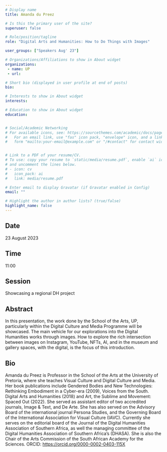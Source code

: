 ```yaml
---
# Display name
title: Amanda du Preez

# Is this the primary user of the site?
superuser: false

# Role/position/tagline
role: "Digital Arts and Humanities: How to Do Things with Images"

user_groups: ["Speakers Aug' 23"]

# Organizations/Affiliations to show in About widget
organizations:
 - name: UP
 - url: 

# Short bio (displayed in user profile at end of posts)
bio: 

# Interests to show in About widget
interests: 

# Education to show in About widget
education:


# Social/Academic Networking
# For available icons, see: https://sourcethemes.com/academic/docs/page-builder/#icons
#   For an email link, use "fas" icon pack, "envelope" icon, and a link in the
#   form "mailto:your-email@example.com" or "/#contact" for contact widget.


# Link to a PDF of your resume/CV.
# To use: copy your resume to `static/media/resume.pdf`, enable `ai` icons in `params.toml`, 
# and uncomment the lines below.
# - icon: cv
#   icon_pack: ai
#   link: media/resume.pdf

# Enter email to display Gravatar (if Gravatar enabled in Config)
email: ""

# Highlight the author in author lists? (true/false)
highlight_name: false
---
```


## Date

23 August 2023

## Time

11:00

## Session

Showcasing a regional DH project

## Abstract

In this presentation, the work done by the School of the Arts, UP, particularly within the Digital Culture and Media Programme will be showcased. The main vehicle for our explorations into the Digital Humanities works through images. How to explore the rich intersection between images on Instagram, YouTube, NFTs, AI, and in the museum and gallery spaces, with the digital, is the focus of this introduction.

## Bio

Amanda du Preez is Professor in the School of the Arts at the University of Pretoria, where she teaches Visual Culture and Digital Culture and Media. Her book publications include Gendered Bodies and New Technologies: Rethinking Embodiment in a Cyber-era (2009), Voices from the South. Digital Arts and Humanities (2018) and Art, the Sublime and Movement: Spaced Out (2022). She served as assistant editor of two accredited journals, Image & Text, and De Arte. She has also served on the Advisory Board of the international journal Persona Studies, and the Governing Board of the International Association for Visual Culture (IAVC). Currently she serves on the editorial board of the Journal of the Digital Humanities Association of Southern Africa, as well the managing committee of the Digital Humanities Association of Southern Africa’s (DHASA). She is also the Chair of the Arts Commission of the South African Academy for the Sciences. ORCID: https://orcid.org/0000-0002-0403-115X
